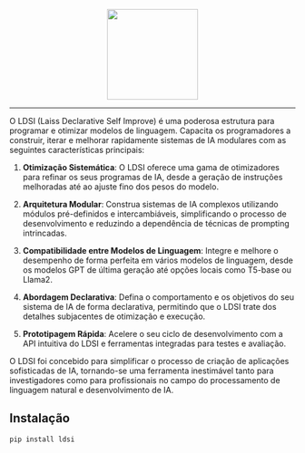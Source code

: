 <p align="center">
  <img align="center" src="https://avatars.githubusercontent.com/u/190006171?s=200&v=4" width="160px" />
</p>
<p align="left">


----

O LDSI (Laiss Declarative Self Improve) é uma poderosa estrutura para programar e otimizar modelos de linguagem. Capacita os programadores a construir, iterar e melhorar rapidamente sistemas de IA modulares com as seguintes características principais:

1. **Otimização Sistemática**: O LDSI oferece uma gama de otimizadores para refinar os seus programas de IA, desde a geração de instruções melhoradas até ao ajuste fino dos pesos do modelo.

2. **Arquitetura Modular**: Construa sistemas de IA complexos utilizando módulos pré-definidos e intercambiáveis, simplificando o processo de desenvolvimento e reduzindo a dependência de técnicas de prompting intrincadas.

3. **Compatibilidade entre Modelos de Linguagem**: Integre e melhore o desempenho de forma perfeita em vários modelos de linguagem, desde os modelos GPT de última geração até opções locais como T5-base ou Llama2.

4. **Abordagem Declarativa**: Defina o comportamento e os objetivos do seu sistema de IA de forma declarativa, permitindo que o LDSI trate dos detalhes subjacentes de otimização e execução.

5. **Prototipagem Rápida**: Acelere o seu ciclo de desenvolvimento com a API intuitiva do LDSI e ferramentas integradas para testes e avaliação.

O LDSI foi concebido para simplificar o processo de criação de aplicações sofisticadas de IA, tornando-se uma ferramenta inestimável tanto para investigadores como para profissionais no campo do processamento de linguagem natural e desenvolvimento de IA.


## Instalação


```bash
pip install ldsi
```

